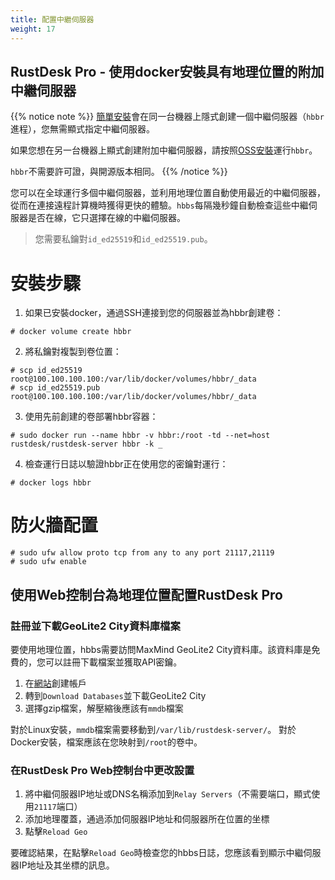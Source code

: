 ```yaml
---
title: 配置中繼伺服器
weight: 17
---
```


## RustDesk Pro - 使用docker安裝具有地理位置的附加中繼伺服器

{{% notice note %}}
[簡單安裝](https://rustdesk.com/docs/en/self-host/rustdesk-server-pro/installscript/)會在同一台機器上隱式創建一個中繼伺服器（`hbbr`進程），您無需顯式指定中繼伺服器。

如果您想在另一台機器上顯式創建附加中繼伺服器，請按照[OSS安裝](https://rustdesk.com/docs/en/self-host/rustdesk-server-oss/install/)運行`hbbr`。

`hbbr`不需要許可證，與開源版本相同。
{{% /notice %}}

您可以在全球運行多個中繼伺服器，並利用地理位置自動使用最近的中繼伺服器，從而在連接遠程計算機時獲得更快的體驗。`hbbs`每隔幾秒鐘自動檢查這些中繼伺服器是否在線，它只選擇在線的中繼伺服器。

> 您需要私鑰對`id_ed25519`和`id_ed25519.pub`。

# 安裝步驟

1. 如果已安裝docker，通過SSH連接到您的伺服器並為hbbr創建卷：
```
# docker volume create hbbr
```

2. 將私鑰對複製到卷位置：
```
# scp id_ed25519 root@100.100.100.100:/var/lib/docker/volumes/hbbr/_data
# scp id_ed25519.pub root@100.100.100.100:/var/lib/docker/volumes/hbbr/_data
```

3. 使用先前創建的卷部署hbbr容器：
```
# sudo docker run --name hbbr -v hbbr:/root -td --net=host rustdesk/rustdesk-server hbbr -k _
```

4. 檢查運行日誌以驗證hbbr正在使用您的密鑰對運行：
```
# docker logs hbbr
```

# 防火牆配置
```
# sudo ufw allow proto tcp from any to any port 21117,21119
# sudo ufw enable
```

## 使用Web控制台為地理位置配置RustDesk Pro

### 註冊並下載GeoLite2 City資料庫檔案

要使用地理位置，hbbs需要訪問MaxMind GeoLite2 City資料庫。該資料庫是免費的，您可以註冊下載檔案並獲取API密鑰。

1. 在[網站](https://www.maxmind.com/en/account/login)創建帳戶
2. 轉到`Download Databases`並下載GeoLite2 City
3. 選擇gzip檔案，解壓縮後應該有`mmdb`檔案

對於Linux安裝，`mmdb`檔案需要移動到`/var/lib/rustdesk-server/`。
對於Docker安裝，檔案應該在您映射到`/root`的卷中。

### 在RustDesk Pro Web控制台中更改設置

1. 將中繼伺服器IP地址或DNS名稱添加到`Relay Servers`（不需要端口，顯式使用`21117`端口）
2. 添加地理覆蓋，通過添加伺服器IP地址和伺服器所在位置的坐標
3. 點擊`Reload Geo`

要確認結果，在點擊`Reload Geo`時檢查您的hbbs日誌，您應該看到顯示中繼伺服器IP地址及其坐標的訊息。